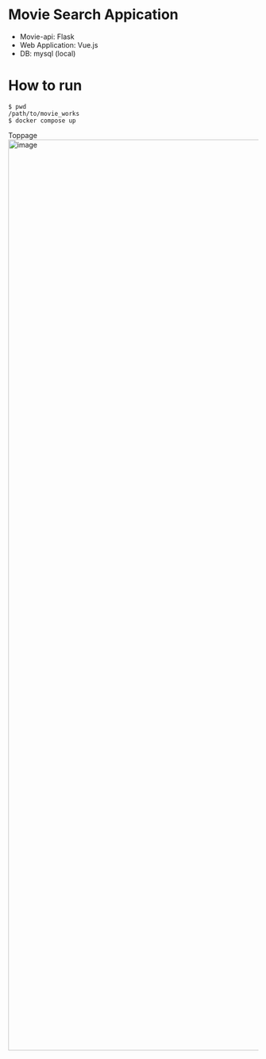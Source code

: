 # Movie Search Appication

- Movie-api: Flask
- Web Application: Vue.js
- DB: mysql (local)

# How to run

```
$ pwd
/path/to/movie_works
$ docker compose up
```

Toppage
<img width="1836" alt="image" src="https://user-images.githubusercontent.com/25422441/183903911-9e154704-dff0-42ab-a10c-6fc45f48e87c.png">
